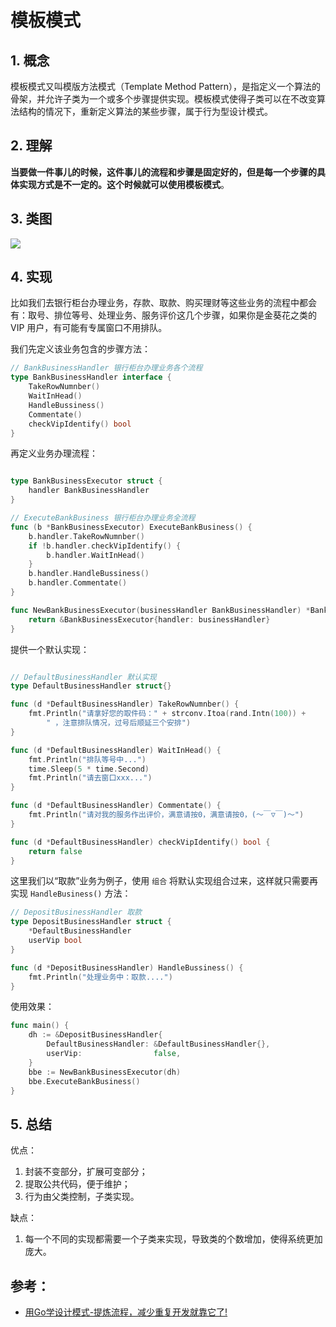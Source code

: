 # 模板模式



## 1. 概念

模板模式又叫模版方法模式（Template Method Pattern），是指定义一个算法的骨架，并允许子类为一个或多个步骤提供实现。模板模式使得子类可以在不改变算法结构的情况下，重新定义算法的某些步骤，属于行为型设计模式。



## 2. 理解

**当要做一件事儿的时候，这件事儿的流程和步骤是固定好的，但是每一个步骤的具体实现方式是不一定的。这个时候就可以使用模板模式**。



## 3. 类图

![](https://cdn.jsdelivr.net/gh/hedon954/mapStorage/img/20221229150635.png)



## 4. 实现

比如我们去银行柜台办理业务，存款、取款、购买理财等这些业务的流程中都会有：取号、排位等号、处理业务、服务评价这几个步骤，如果你是金葵花之类的 VIP 用户，有可能有专属窗口不用排队。

我们先定义该业务包含的步骤方法：

```go
// BankBusinessHandler 银行柜台办理业务各个流程
type BankBusinessHandler interface {
	TakeRowNumnber()
	WaitInHead()
	HandleBussiness()
	Commentate()
	checkVipIdentify() bool
}
```

再定义业务办理流程：

```go

type BankBusinessExecutor struct {
	handler BankBusinessHandler
}

// ExecuteBankBusiness 银行柜台办理业务全流程
func (b *BankBusinessExecutor) ExecuteBankBusiness() {
	b.handler.TakeRowNumnber()
	if !b.handler.checkVipIdentify() {
		b.handler.WaitInHead()
	}
	b.handler.HandleBussiness()
	b.handler.Commentate()
}

func NewBankBusinessExecutor(businessHandler BankBusinessHandler) *BankBusinessExecutor {
	return &BankBusinessExecutor{handler: businessHandler}
}
```

提供一个默认实现：

```go

// DefaultBusinessHandler 默认实现
type DefaultBusinessHandler struct{}

func (d *DefaultBusinessHandler) TakeRowNumnber() {
	fmt.Println("请拿好您的取件码：" + strconv.Itoa(rand.Intn(100)) +
		" ，注意排队情况，过号后顺延三个安排")
}

func (d *DefaultBusinessHandler) WaitInHead() {
	fmt.Println("排队等号中...")
	time.Sleep(5 * time.Second)
	fmt.Println("请去窗口xxx...")
}

func (d *DefaultBusinessHandler) Commentate() {
	fmt.Println("请对我的服务作出评价，满意请按0，满意请按0，(～￣▽￣)～")
}

func (d *DefaultBusinessHandler) checkVipIdentify() bool {
	return false
}
```

这里我们以“取款”业务为例子，使用 `组合` 将默认实现组合过来，这样就只需要再实现 `HandleBusiness()` 方法：

```go
// DepositBusinessHandler 取款
type DepositBusinessHandler struct {
	*DefaultBusinessHandler
	userVip bool
}

func (d *DepositBusinessHandler) HandleBussiness() {
	fmt.Println("处理业务中：取款....")
}
```

使用效果：

```go
func main() {
	dh := &DepositBusinessHandler{
		DefaultBusinessHandler: &DefaultBusinessHandler{},
		userVip:                false,
	}
	bbe := NewBankBusinessExecutor(dh)
	bbe.ExecuteBankBusiness()
}
```



## 5. 总结

优点：

1. 封装不变部分，扩展可变部分；
2. 提取公共代码，便于维护；
3. 行为由父类控制，子类实现。

缺点：

1. 每一个不同的实现都需要一个子类来实现，导致类的个数增加，使得系统更加庞大。



## 参考：

- [用Go学设计模式-提炼流程，减少重复开发就靠它了!](https://mp.weixin.qq.com/s?__biz=MzUzNTY5MzU2MA==&mid=2247496813&idx=1&sn=fda31b59530deb7f2c05cff20bdc35c2&chksm=fa8325facdf4aceca2c7e4f0e38b416ea74f9b16231c06724b919ef6823de306fd3cf0c4303a&scene=178&cur_album_id=2531498848431669249#rd)
